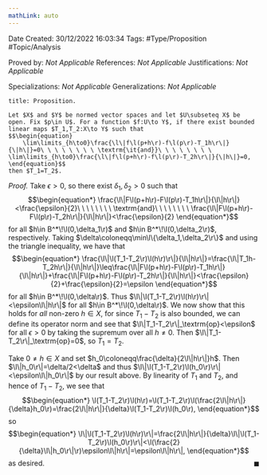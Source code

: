 ```yaml
---
mathLink: auto
---
```


<div class="topSpace"></div>

Date Created: 30/12/2022 16:03:34
Tags: #Type/Proposition #Topic/Analysis

Proved by: _Not Applicable_
References: _Not Applicable_
Justifications: _Not Applicable_

Specializations: _Not Applicable_
Generalizations: _Not Applicable_

``` ad-Proposition
title: Proposition.

Let $X$ and $Y$ be normed vector spaces and let $U\subseteq X$ be open. Fix $p\in U$. For a function $f:U\to Y$, if there exist bounded linear maps $T_1,T_2:X\to Y$ such that
$$\begin{equation}
    \lim\limits_{h\to0}\frac{\l\|f\l(p+h\r)-f\l(p\r)-T_1h\r\|}{\|h\|}=0\ \ \ \ \ \ \ \ \textrm{\it{and}}\ \ \ \ \ \ \ \ \lim\limits_{h\to0}\frac{\l\|f\l(p+h\r)-f\l(p\r)-T_2h\r\|}{\|h\|}=0,
\end{equation}$$
then $T_1=T_2$.

```

<i>Proof.</i> Take $\epsilon>0$, so there exist $\delta_1,\delta_2>0$ such that
$$\begin{equation*}
    \frac{\l\|F\l(p+h\r)-F\l(p\r)-T_1h\r\|}{\l\|h\r\|}<\frac{\epsilon}{2}\ \ \ \ \ \ \ \ \textrm{and}\ \ \ \ \ \ \ \ \frac{\l\|F\l(p+h\r)-F\l(p\r)-T_2h\r\|}{\l\|h\r\|}<\frac{\epsilon}{2}
\end{equation*}$$
for all $h\in B^*\!\l(0,\delta_1\r)$ and $h\in B^*\!\l(0,\delta_2\r)$, respectively. Taking $\delta\coloneqq\min\l\{\delta_1,\delta_2\r\}$ and using the triangle inequality, we have that
$$\begin{equation*}
    \frac{\l\|\l(T_1-T_2\r)\l(h\r)\r\|}{\l\|h\r\|}=\frac{\l\|T_1h-T_2h\r\|}{\l\|h\r\|}\leq\frac{\l\|F\l(p+h\r)-F\l(p\r)-T_1h\r\|}{\l\|h\r\|}+\frac{\l\|F\l(p+h\r)-F\l(p\r)-T_2h\r\|}{\l\|h\r\|}<\frac{\epsilon}{2}+\frac{\epsilon}{2}=\epsilon
\end{equation*}$$
for all $h\in B^*\!\l(0,\delta\r)$. Thus $\l\|\l(T_1-T_2\r)\l(h\r)\r\|<\epsilon\l\|h\r\|$ for all $h\in B^*\!\l(0,\delta\r)$. We now show that this holds for _all_ non-zero $h\in X$, for since $T_1-T_2$ is also bounded, we can define its operator norm and see that $\l\|T_1-T_2\r\|_\textrm{op}<\epsilon$ for all $\epsilon>0$ by taking the supremum over all $h\neq0$. Then $\l\|T_1-T_2\r\|_\textrm{op}=0$, so $T_1=T_2$.

Take $0\neq h\in X$ and set $h_0\coloneqq\frac{\delta}{2\l\|h\r\|}h$. Then $\l\|h_0\r\|=\delta/2<\delta$ and thus $\l\|\l(T_1-T_2\r)\l(h_0\r)\r\|<\epsilon\l\|h_0\r\|$ by our result above. By linearity of $T_1$ and $T_2$, and hence of $T_1-T_2$, we see that
$$\begin{equation*}
    \l(T_1-T_2\r)\l(h\r)=\l(T_1-T_2\r)\l(\frac{2\l\|h\r\|}{\delta}h_0\r)=\frac{2\l\|h\r\|}{\delta}\l(T_1-T_2\r)\l(h_0\r),
\end{equation*}$$
so
$$\begin{equation*}
    \l\|\l(T_1-T_2\r)\l(h\r)\r\|=\frac{2\l\|h\r\|}{\delta}\l\|\l(T_1-T_2\r)\l(h_0\r)\r\|<\l(\frac{2}{\delta}\l\|h_0\r\|\r)\epsilon\l\|h\r\|=\epsilon\l\|h\r\|,
\end{equation*}$$
as desired.<span style="float:right;">$\blacksquare$</span>
